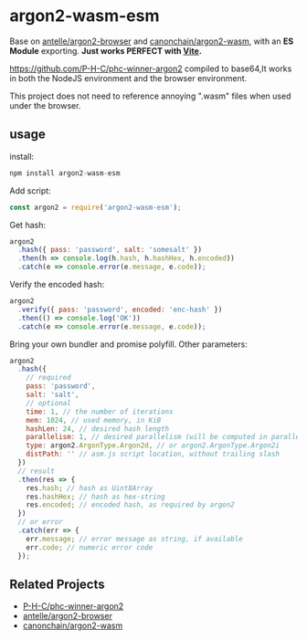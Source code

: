# argon2-wasm-esm

Base on [antelle/argon2-browser](https://github.com/antelle/argon2-browser) and [canonchain/argon2-wasm](https://github.com/canonchain/argon2-wasm), with an **ES Module** exporting. **Just works PERFECT with [Vite](https://vitejs.dev).**

https://github.com/P-H-C/phc-winner-argon2 compiled to base64,It works in both the NodeJS environment and the browser environment.

This project does not need to reference annoying ".wasm" files when used under the browser.


## usage

install:

```js
npm install argon2-wasm-esm
```

Add script:

```js
const argon2 = require('argon2-wasm-esm');
```

Get hash:

```js
argon2
  .hash({ pass: 'password', salt: 'somesalt' })
  .then(h => console.log(h.hash, h.hashHex, h.encoded))
  .catch(e => console.error(e.message, e.code));
```

Verify the encoded hash:

```js
argon2
  .verify({ pass: 'password', encoded: 'enc-hash' })
  .then(() => console.log('OK'))
  .catch(e => console.error(e.message, e.code));
```

Bring your own bundler and promise polyfill.
Other parameters:

```js
argon2
  .hash({
    // required
    pass: 'password',
    salt: 'salt',
    // optional
    time: 1, // the number of iterations
    mem: 1024, // used memory, in KiB
    hashLen: 24, // desired hash length
    parallelism: 1, // desired parallelism (will be computed in parallel only for PNaCl)
    type: argon2.ArgonType.Argon2d, // or argon2.ArgonType.Argon2i
    distPath: '' // asm.js script location, without trailing slash
  })
  // result
  .then(res => {
    res.hash; // hash as Uint8Array
    res.hashHex; // hash as hex-string
    res.encoded; // encoded hash, as required by argon2
  })
  // or error
  .catch(err => {
    err.message; // error message as string, if available
    err.code; // numeric error code
  });
```

## Related Projects
- [P-H-C/phc-winner-argon2](https://github.com/P-H-C/phc-winner-argon2)
- [antelle/argon2-browser](https://github.com/antelle/argon2-browser)
- [canonchain/argon2-wasm](https://github.com/canonchain/argon2-wasm)